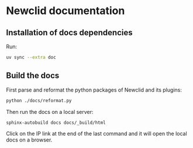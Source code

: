 # Newclid documentation

## Installation of docs dependencies

Run:
```bash
uv sync --extra doc
```

## Build the docs

First parse and reformat the python packages of Newclid and its plugins:
```bash
python ./docs/reformat.py
```

Then run the docs on a local server:
```bash
sphinx-autobuild docs docs/_build/html
```

Click on the IP link at the end of the last command and it will open the local docs on a browser.

